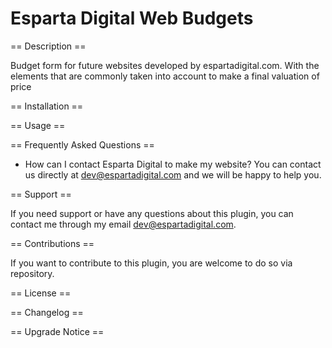# Esparta Digital Web Budgets

== Description ==

Budget form for future websites developed by espartadigital.com. With the elements that are commonly taken into account to make a final valuation of price

== Installation ==

== Usage ==

== Frequently Asked Questions ==

- How can I contact Esparta Digital to make my website? 
You can contact us directly at dev@espartadigital.com and we will be happy to help you.

== Support ==

If you need support or have any questions about this plugin, you can contact me through my email dev@espartadigital.com.

== Contributions ==

If you want to contribute to this plugin, you are welcome to do so via repository.

== License ==

== Changelog ==

== Upgrade Notice ==
